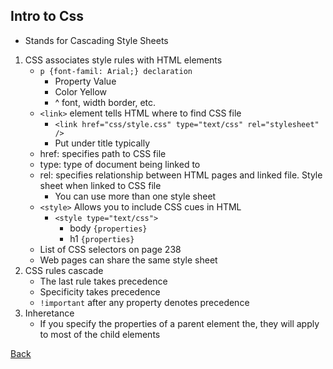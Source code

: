 ## Intro to Css
- Stands for Cascading Style Sheets
1. CSS associates style rules with HTML elements
    - ```p {font-famil: Arial;} declaration```
        -  Property    Value
        -  Color       Yellow
        -    ^ font, width border, etc.
    - ```<link>``` element tells HTML where to find CSS file
        - ```<link href="css/style.css" type="text/css" rel="stylesheet" />```
        - Put under title typically
    - href: specifies path to CSS file
    - type: type of document being linked to
    - rel: specifies relationship between HTML pages and linked file. Style sheet when linked to CSS file
        - You can use more than one style sheet
    - ```<style>``` Allows you to include CSS cues in HTML
        - ```<style type="text/css">```
            - body ```{properties}```
            - h1 ```{properties}```
    - List of CSS selectors on page 238
    - Web pages can share the same style sheet
2. CSS rules cascade
    - The last rule takes precedence
    - Specificity takes precedence
    - ```!important``` after any property denotes precedence
3. Inheretance
    - If you specify the properties of a parent element the, they will apply to most of the child elements

[Back](https://kyllo34.github.io/learning-journal/Readme.md)